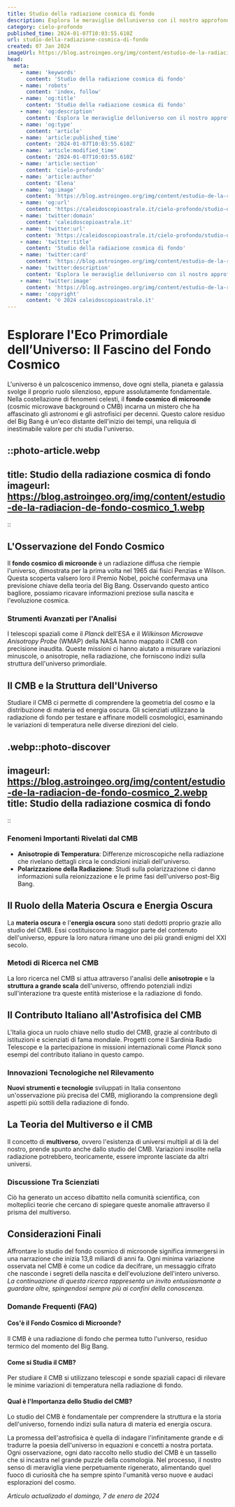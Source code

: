 ```yaml
---
title: Studio della radiazione cosmica di fondo
description: Esplora le meraviglie delluniverso con il nostro approfondimento sullo studio della radiazione cosmica di fondo, il segreto dellorigine cosmica.
category: cielo-profondo
published_time: 2024-01-07T10:03:55.610Z
url: studio-della-radiazione-cosmica-di-fondo
created: 07 Jan 2024
imageUrl: https://blog.astroingeo.org/img/content/estudio-de-la-radiacion-de-fondo-cosmico_1.webp
head:
  meta:
    - name: 'keywords'
      content: 'Studio della radiazione cosmica di fondo'
    - name: 'robots'
      content: 'index, follow'
    - name: 'og:title'
      content: 'Studio della radiazione cosmica di fondo'
    - name: 'og:description'
      content: 'Esplora le meraviglie delluniverso con il nostro approfondimento sullo studio della radiazione cosmica di fondo, il segreto dellorigine cosmica.'
    - name: 'og:type'
      content: 'article'
    - name: 'article:published_time'
      content: '2024-01-07T10:03:55.610Z'
    - name: 'article:modified_time'
      content: '2024-01-07T10:03:55.610Z'
    - name: 'article:section'
      content: 'cielo-profondo'
    - name: 'article:author'
      content: 'Elena'
    - name: 'og:image'
      content: 'https://blog.astroingeo.org/img/content/estudio-de-la-radiacion-de-fondo-cosmico_1.webp'
    - name: 'og:url'
      content: 'https://caleidoscopioastrale.it/cielo-profondo/studio-della-radiazione-cosmica-di-fondo'
    - name: 'twitter:domain'
      content: 'caleidoscopioastrale.it'
    - name: 'twitter:url'
      content: 'https://caleidoscopioastrale.it/cielo-profondo/studio-della-radiazione-cosmica-di-fondo'
    - name: 'twitter:title'
      content: 'Studio della radiazione cosmica di fondo'
    - name: 'twitter:card'
      content: 'https://blog.astroingeo.org/img/content/estudio-de-la-radiacion-de-fondo-cosmico_1.webp'
    - name: 'twitter:description'
      content: 'Esplora le meraviglie delluniverso con il nostro approfondimento sullo studio della radiazione cosmica di fondo, il segreto dellorigine cosmica.'
    - name: 'twitter:image'
      content: 'https://blog.astroingeo.org/img/content/estudio-de-la-radiacion-de-fondo-cosmico_1.webp'
    - name: 'copyright'
      content: '© 2024 caleidoscopioastrale.it'
---
```

# Esplorare l'Eco Primordiale dell’Universo: Il Fascino del Fondo Cosmico

L'universo è un palcoscenico immenso, dove ogni stella, pianeta e galassia svolge il proprio ruolo silenzioso, eppure assolutamente fondamentale. Nella costellazione di fenomeni celesti, il **fondo cosmico di microonde** (cosmic microwave background o CMB) incarna un mistero che ha affascinato gli astronomi e gli astrofisici per decenni. Questo calore residuo del Big Bang è un'eco distante dell'inizio dei tempi, una reliquia di inestimabile valore per chi studia l'universo.

::photo-article.webp
---
title: Studio della radiazione cosmica di fondo
imageurl: https://blog.astroingeo.org/img/content/estudio-de-la-radiacion-de-fondo-cosmico_1.webp
---
::

## L'Osservazione del Fondo Cosmico
Il **fondo cosmico di microonde** è un radiazione diffusa che riempie l'universo, dimostrata per la prima volta nel 1965 dai fisici Penzias e Wilson. Questa scoperta valsero loro il Premio Nobel, poiché confermava una previsione chiave della teoria del Big Bang. Osservando questo antico bagliore, possiamo ricavare informazioni preziose sulla nascita e l'evoluzione cosmica.

### Strumenti Avanzati per l'Analisi
I telescopi spaziali come il *Planck* dell'ESA e il *Wilkinson Microwave Anisotropy Probe* (WMAP) della NASA hanno mappato il CMB con precisione inaudita. Queste missioni ci hanno aiutato a misurare variazioni minuscole, o anisotropie, nella radiazione, che forniscono indizi sulla struttura dell'universo primordiale.

## Il CMB e la Struttura dell'Universo
Studiare il CMB ci permette di comprendere la geometria del cosmo e la distribuzione di materia ed energia oscura. Gli scienziati utilizzano la radiazione di fondo per testare e affinare modelli cosmologici, esaminando le variazioni di temperatura nelle diverse direzioni del cielo.

.webp::photo-discover
---
imageurl: https://blog.astroingeo.org/img/content/estudio-de-la-radiacion-de-fondo-cosmico_2.webp
title: Studio della radiazione cosmica di fondo
---
::

### Fenomeni Importanti Rivelati dal CMB
- **Anisotropie di Temperatura**: Differenze microscopiche nella radiazione che rivelano dettagli circa le condizioni iniziali dell'universo.
- **Polarizzazione della Radiazione**: Studi sulla polarizzazione ci danno informazioni sulla reionizzazione e le prime fasi dell'universo post-Big Bang.

## Il Ruolo della Materia Oscura e Energia Oscura
La **materia oscura** e l'**energia oscura** sono stati dedotti proprio grazie allo studio del CMB. Essi costituiscono la maggior parte del contenuto dell'universo, eppure la loro natura rimane uno dei più grandi enigmi del XXI secolo.

### Metodi di Ricerca nel CMB
La loro ricerca nel CMB si attua attraverso l'analisi delle **anisotropie** e la **struttura a grande scala** dell'universo, offrendo potenziali indizi sull'interazione tra queste entità misteriose e la radiazione di fondo.

## Il Contributo Italiano all'Astrofisica del CMB
L'Italia gioca un ruolo chiave nello studio del CMB, grazie al contributo di istituzioni e scienziati di fama mondiale. Progetti come il Sardinia Radio Telescope e la partecipazione in missioni internazionali come *Planck* sono esempi del contributo italiano in questo campo.

### Innovazioni Tecnologiche nel Rilevamento
**Nuovi strumenti e tecnologie** sviluppati in Italia consentono un'osservazione più precisa del CMB, migliorando la comprensione degli aspetti più sottili della radiazione di fondo.

## La Teoria del Multiverso e il CMB
Il concetto di **multiverso**, ovvero l'esistenza di universi multipli al di là del nostro, prende spunto anche dallo studio del CMB. Variazioni insolite nella radiazione potrebbero, teoricamente, essere impronte lasciate da altri universi.

### Discussione Tra Scienziati
Ciò ha generato un acceso dibattito nella comunità scientifica, con molteplici teorie che cercano di spiegare queste anomalie attraverso il prisma del multiverso.

## Considerazioni Finali
Affrontare lo studio del fondo cosmico di microonde significa immergersi in una narrazione che inizia 13,8 miliardi di anni fa. Ogni minima variazione osservata nel CMB è come un codice da decifrare, un messaggio cifrato che nasconde i segreti della nascita e dell'evoluzione dell'intero universo.
*La continuazione di questa ricerca rappresenta un invito entusiasmante a guardare oltre, spingendosi sempre più ai confini della conoscenza.*

### Domande Frequenti (FAQ)
#### Cos'è il Fondo Cosmico di Microonde?
Il CMB è una radiazione di fondo che permea tutto l'universo, residuo termico del momento del Big Bang.

#### Come si Studia il CMB?
Per studiare il CMB si utilizzano telescopi e sonde spaziali capaci di rilevare le minime variazioni di temperatura nella radiazione di fondo.

#### Qual è l'Importanza dello Studio del CMB?
Lo studio del CMB è fondamentale per comprendere la struttura e la storia dell'universo, fornendo indizi sulla natura di materia ed energia oscura.

La promessa dell'astrofisica è quella di indagare l'infinitamente grande e di tradurre la poesia dell'universo in equazioni e concetti a nostra portata. Ogni osservazione, ogni dato raccolto nello studio del CMB è un tassello che si incastra nel grande puzzle della cosmologia. Nel processo, il nostro senso di meraviglia viene perpetuamente rigenerato, alimentando quel fuoco di curiosità che ha sempre spinto l'umanità verso nuove e audaci esplorazioni del cosmo.

_Artículo actualizado el domingo, 7 de enero de 2024_